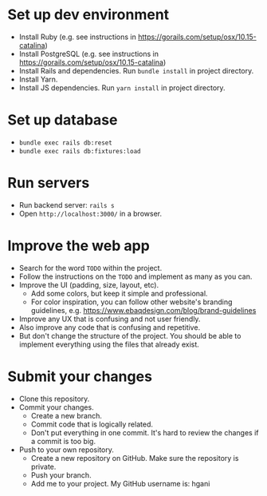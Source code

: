 # Set up dev environment

- Install Ruby (e.g. see instructions in https://gorails.com/setup/osx/10.15-catalina)
- Install PostgreSQL (e.g. see instructions in https://gorails.com/setup/osx/10.15-catalina)
- Install Rails and dependencies. Run `bundle install` in project directory.
- Install Yarn.
- Install JS dependencies. Run `yarn install` in project directory.

# Set up database
- `bundle exec rails db:reset`
- `bundle exec rails db:fixtures:load`

# Run servers

- Run backend server: `rails s`
- Open `http://localhost:3000/` in a browser.

# Improve the web app

- Search for the word `TODO` within the project.
- Follow the instructions on the `TODO` and implement as many as you can.
- Improve the UI (padding, size, layout, etc).
  - Add some colors, but keep it simple and professional.
  - For color inspiration, you can follow other website's branding guidelines, e.g. https://www.ebaqdesign.com/blog/brand-guidelines
- Improve any UX that is confusing and not user friendly.
- Also improve any code that is confusing and repetitive.
- But don't change the structure of the project. You should be able to implement everything using the files that already exist.

# Submit your changes

- Clone this repository.
- Commit your changes.
  - Create a new branch.
  - Commit code that is logically related.
  - Don't put everything in one commit. It's hard to review the changes if a commit is too big.
- Push to your own repository.
  - Create a new repository on GitHub. Make sure the repository is private.
  - Push your branch.
  - Add me to your project. My GitHub username is: hgani
